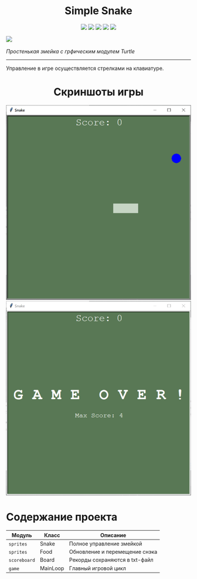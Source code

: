 
<h1 align="center">Simple Snake</h1>

<p align="center">

<img src="https://img.shields.io/badge/made%20on-python-blue" >

<img src="https://img.shields.io/badge/with-turtle-brightgreen">

<img src="https://img.shields.io/github/license/jonotyan/Simple-Snake">

<img src="https://img.shields.io/badge/%20-%20-white" >

<img src="https://img.shields.io/github/stars/jonotyan/Simple-Snake">

<a src="https://t.me/openlaketv"><img src="https://img.shields.io/badge/%20more%20guides-here-informational"></a>
  
</p>

_Простенькая змейка с грфическим модулем Turtle_

---
Управление в игре осуществляется стрелками на клавиатуре.

<h1 align="center">Скриншоты игры</h1>

<p align="center">
  <img src="data/gamescreen.png", alt='Главный экран игры'>
  <img src="data/gameoverscreen.png", alt='Экран проигрыша'>
</p>

# Содержание проекта

| Модуль       | Класс    | Описание                       |
| ------------ | -------- | -------------------------------|
| `sprites`    | Snake    | Полное управление змейкой      |
| `sprites`    | Food     | Обновление и перемещение снэка |
| `scoreboard` | Board    | Рекорды сохраняются в txt-файл |
| `game      ` | MainLoop | Главный игровой цикл           |
